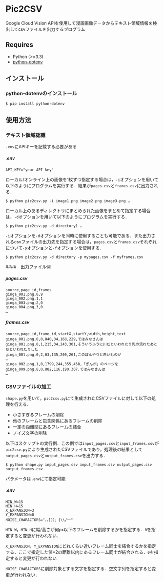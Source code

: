 Pic2CSV
=============

Google Cloud Vision APIを使用して漫画画像データからテキスト領域情報を検出してcsvファイルを出力するプログラム

## Requires
- Python (>=3.3)
- [python-dotenv](https://github.com/theskumar/python-dotenv)

## インストール
### python-dotenvのインストール
```
$ pip install python-dotenv
```

## 使用方法
### テキスト領域認識
`.env`にAPIキーを記載する必要がある

##### .env
```
API_KEY="your API key"
```

ローカル/オンライン上の画像を1枚ずつ指定する場合は，`-i`オプションを用いて以下のようにプログラムを実行する．結果が`pages.csv`と`frames.csv`に出力される．
```
$ python pic2csv.py -i image1.png image2.png image3.png …
```
ローカル上のあるディレクトリにまとめられた画像をまとめて指定する場合は，`-d`オプションを用いて以下のようにプログラムを実行する．
```
$ python pic2csv.py -d directory1 …
```
`-i`オプションを`-d`オプションを同時に使用することも可能である．また出力されるcsvファイルの出力先を指定する場合は，`pages.csv`と`frames.csv`それぞれについて`-p`オプションと`-f`オプションを使用する．

```
$ python pic2csv.py -d directory -p mypages.csv -f myframes.csv
```

####　出力ファイル例
##### pages.csv
```
source,page_id,frames
ginga_001.png,0,9
ginga_002.png,1,1
ginga_003.png,2,0
ginga_004.png,3,0
…
```

##### frames.csv
```
source,page_id,frame_id,startX,startY,width,height,text
ginga_001.png,0,0,840,34,168,229,ではみなさんは
ginga_001.png,0,1,215,34,243,301,そういうふうに川だといわれたり乳の流れたあとだといわれたりした
ginga_001.png,0,2,63,135,200,261,このぼんやりと白いものが
…
ginga_002.png,1,0,1799,244,355,458,「ぎんが」のページを
ginga_009.png,8,0,882,116,190,307,ではみなさんは
…
```


### CSVファイルの加工
`shape.py`を用いて，`pic2csv.py`にて生成されたCSVファイルに対して以下の処理を行える．

- 小さすぎるフレームの削除
- 他のフレームと包含関係にあるフレームの削除
- 一定の距離間にあるフレームの結合
- ノイズ文字の削除


以下はスクリプトの実行例．この例では`input_pages.csv`と`input_frames.csv`が`pic2csv.py`により生成されたCSVファイルであり，処理後の結果として`output_pages.csv`と`output_frames.csv`を出力する．
```
$ python shape.py input_pages.csv input_frames.csv output_pages.csv output_frames.csv
```

パラメータは`.env`にて指定可能
##### .env
```
MIN_W=15
MIN_H=15
X_EXPANSION=3
Y_EXPANSION=0
NOISE_CHARACTORS="、。])）」|\\/一"
```

`MIN_W`，`MIN_H`に幅/高さが何px以下のフレームを削除するかを指定する．`0`を指定すると変更が行われない．

`X_EXPANSION`，`Y_EXPANSION`にどれくらい近いフレーム同士を結合するかを指定する．ここで指定した値*2の距離以内にあるフレーム同士が結合される．`0`を指定すると変更が行われない

`NOISE_CHARACTORS`に削除対象とする文字を指定する．空文字列を指定すると変更が行われない．
